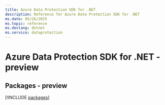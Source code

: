 ```yaml
---
title: Azure Data Protection SDK for .NET
description: Reference for Azure Data Protection SDK for .NET
ms.date: 05/26/2025
ms.topic: reference
ms.devlang: dotnet
ms.service: dataprotection
---
```

# Azure Data Protection SDK for .NET - preview
## Packages - preview
[!INCLUDE [packages](data-protection-index.md)]